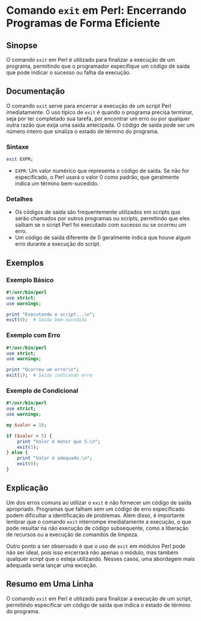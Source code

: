 <!--
Meta Description: # Comando `exit` em Perl: Encerrando Programas de Forma Eficiente ## Sinopse O comando `exit` em Perl é utilizado para finalizar a execução de um prog...
Meta Keywords: que, perl, exit, saída, execução
-->

# Comando `exit` em Perl: Encerrando Programas de Forma Eficiente

## Sinopse
O comando `exit` em Perl é utilizado para finalizar a execução de um programa, permitindo que o programador especifique um código de saída que pode indicar o sucesso ou falha da execução.

## Documentação
O comando `exit` serve para encerrar a execução de um script Perl imediatamente. O uso típico de `exit` é quando o programa precisa terminar, seja por ter completado sua tarefa, por encontrar um erro ou por qualquer outra razão que exija uma saída antecipada. O código de saída pode ser um número inteiro que sinaliza o estado de término do programa.

### Sintaxe
```perl
exit EXPR;
```

- `EXPR`: Um valor numérico que representa o código de saída. Se não for especificado, o Perl usará o valor 0 como padrão, que geralmente indica um término bem-sucedido.

### Detalhes
- Os códigos de saída são frequentemente utilizados em scripts que serão chamados por outros programas ou scripts, permitindo que eles saibam se o script Perl foi executado com sucesso ou se ocorreu um erro.
- Um código de saída diferente de 0 geralmente indica que houve algum erro durante a execução do script.

## Exemplos
### Exemplo Básico
```perl
#!/usr/bin/perl
use strict;
use warnings;

print "Executando o script...\n";
exit(0);  # Saída bem-sucedida
```

### Exemplo com Erro
```perl
#!/usr/bin/perl
use strict;
use warnings;

print "Ocorreu um erro!\n";
exit(1);  # Saída indicando erro
```

### Exemplo de Condicional
```perl
#!/usr/bin/perl
use strict;
use warnings;

my $valor = 10;

if ($valor < 5) {
    print "Valor é menor que 5.\n";
    exit(1);
} else {
    print "Valor é adequado.\n";
    exit(0);
}
```

## Explicação
Um dos erros comuns ao utilizar o `exit` é não fornecer um código de saída apropriado. Programas que falham sem um código de erro especificado podem dificultar a identificação de problemas. Além disso, é importante lembrar que o comando `exit` interrompe imediatamente a execução, o que pode resultar na não execução de código subsequente, como a liberação de recursos ou a execução de comandos de limpeza.

Outro ponto a ser observado é que o uso de `exit` em módulos Perl pode não ser ideal, pois isso encerrará não apenas o módulo, mas também qualquer script que o esteja utilizando. Nesses casos, uma abordagem mais adequada seria lançar uma exceção.

## Resumo em Uma Linha
O comando `exit` em Perl é utilizado para finalizar a execução de um script, permitindo especificar um código de saída que indica o estado de término do programa.